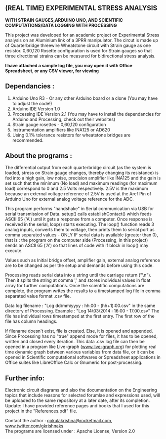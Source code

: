 (REAL TIME) EXPERIMENTAL STRESS ANALYSIS 
--------------
<B>WITH STRAIN GAUGES,ARDUINO UNO, AND SCIENTIFIC COMPUTATIONS/DATA LOGGING WITH PROCESSING </b>

This project was developed for an academic project on Experimental Stress analysis on an Aluminium link of a 3PRR manipulator. The circut is made up of Quarterbridge threewire Wheatstone circuit with Strain gauge as one resistor. 0,60,120 Rosette configuration is used for Strain gauges so that three directional strains can be measured for bidirectional stress analysis. 

<b>I have attached a sample log file, you may open it with Office Spreadsheet, or any CSV viewer, for viewing </b>  

Dependancies :
--------------

1) Arduino Uno R3 - Or any other Arduino board or a clone (You may have to adjust the code!)  
2) Arduino IDE Version 1.0  
3) Processing IDE Version 2.1 (You may have to install the dependancies for Arduino and Processing, check out their  websites)  
4) Strain gauge rosettes - 0,60,120 configuration  
5) Instrumentation amplifiers like INA125 or AD620
6) Using 0.1% tolerance resistors for wheatstone bridges are recommended.

About the programs :
-------------

The differential output from each quarterbridge circuit (as the system is loaded, stress on Strain gauge changes, thereby changing its resistance) is fed into a high gain, low noise, precision amplifier like INA125 and the gain is set such that the minimum (No load) and maximum readings (for maximum load) correspond to 0 and 2.5 Volts respectively. 2.5V is the maximum because an external voltage reference of 2.5V is used at the Aref Pin of Arduino Uno for external analog voltage reference for the ADC.

This program performs "handshake" in Serial communication via USB for serial transmission of Data.
setup() calls establishContact() which feeds ASCII 65 ('A') until it gets a response from a computer.
Once response is received in the serial, loop() starts executing. The loop() function reads 3 analog inputs, converts them to voltage, then prints them to serial port as comma separated values - ONLY IF serial data is available (greater than 0), that is : the program on the computer side (Processing, in this project) sends an ASCII 65 ('A') so that lines of code with if block in loop() may execute.  

Values such as Initial bridge offset, amplifier gain, external analog reference are to be changed as per the setup and demands before using this code.  

Processing reads serial data into a string until the carriage return ("\n"). Then it splits the string at comma ',' and stores individual values in float array for further computations. Once the scientific computations are complete, the program writes the results to a timestamped log file in comma separated value format .csv file.  

Data log filename : "Log dd\mm\yyyy : hh:00 - (hh+1):00.csv" in the same directory of Processing. 
Example : "Log 14\03\2014 : 16:00 - 17.00.csv" 
The file has individual rows timestamped at the first entry. The first row of the file has column headings.  

If filename doesn't exist, file is created. Else, it is opened and appended. Since Processing has no "true" append mode for files, it has to be opened, written and closed every iteration. This data .csv log file can then be opened in a program like Live-graph (www.live-graph.org) for plotting real time dynamic graph between various  variables from data file, or it can be opened in Scientific computational softwares or Spreadsheet applications in Office suites like LibreOffice Calc or Gnumeric for post-processing.  

Further info: 
-------------

Electronic circuit diagrams and also the documentation on the Engineering topics that include reasons for selected forumlae and expressions used, will be uploaded to the same repository at a later date, after its completion. 
Update: I have provided reference pages and books that I used for this project in the "References.pdf" file.

Contact the author : gokulakrishna@rocketmail.com, www.twitter.com/gkrishnaks  
The programs are licensed under : Apache License, Version 2.0

